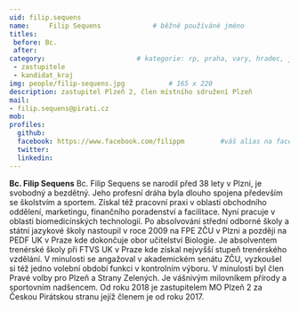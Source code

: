 ```yaml
---
uid: filip.sequens
name:     Filip Sequens      		# běžně používáné jméno
titles:
 before: Bc.
 after: 
category:                 		# kategorie: rp, praha, vary, hradec, jmk, senat
 - zastupitele
 - kandidat_kraj
img: people/filip-sequens.jpg           # 165 x 220
description: zastupitel Plzeň 2, člen místního sdružení Plzeň       
mail:
- filip.sequens@pirati.cz
mob: 
profiles:
  github:
  facebook:	https://www.facebook.com/filippm		 #váš alias na facebooku - pokud nemáte, napište před to #	
  twitter:
  linkedin: 
---
```


**Bc. Filip Sequens** Bc. Filip Sequens se narodil před 38 lety v Plzni, je svobodný a bezdětný. Jeho profesní dráha
byla dlouho spojena především se školstvím a sportem. Získal též pracovní praxi v oblasti
obchodního oddělení, marketingu, finančního poradenství a facilitace. Nyní pracuje v oblasti
biomedicínských technologií. Po absolvování střední odborné školy a státní jazykové školy
nastoupil v roce 2009 na FPE ZČU v Plzni a později na PEDF UK v Praze kde dokončuje obor
učitelství Biologie. Je absolventem trenérské školy při FTVS UK v Praze kde získal nejvyšší
stupeň trenérského vzdělání. V minulosti se angažoval v akademickém senátu ZČU, vyzkoušel
si též jedno volební období funkci v kontrolním výboru. V minulosti byl člen Pravé volby pro
Plzeň a Strany Zelených. Je vášnivým milovníkem přírody a sportovním nadšencem. Od roku
2018 je zastupitelem MO Plzeň 2 za Českou Pirátskou stranu jejíž členem je od roku 2017.
